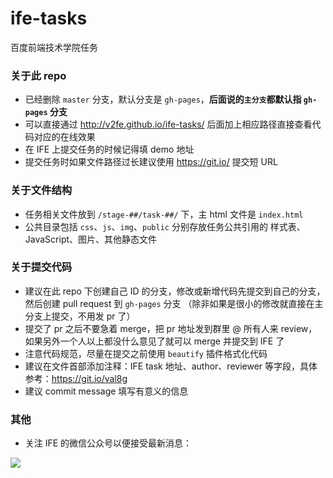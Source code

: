 # ife-tasks
百度前端技术学院任务

###

### 关于此 repo

- 已经删除 `master` 分支，默认分支是 `gh-pages`，**后面说的`主分支`都默认指 `gh-pages` 分支**
- 可以直接通过 http://v2fe.github.io/ife-tasks/ 后面加上相应路径直接查看代码对应的在线效果
- 在 IFE 上提交任务的时候记得填 demo 地址
- 提交任务时如果文件路径过长建议使用 https://git.io/ 提交短 URL

### 关于文件结构

- 任务相关文件放到 `/stage-##/task-##/` 下，主 html 文件是 `index.html`
- 公共目录包括 `css`、`js`、`img`、`public` 分别存放任务公共引用的 样式表、JavaScript、图片、其他静态文件

### 关于提交代码

- 建议在此 repo 下创建自己 ID 的分支，修改或新增代码先提交到自己的分支，然后创建 pull request 到 `gh-pages` 分支
（除非如果是很小的修改就直接在主分支上提交，不用发 pr 了）
- 提交了 pr 之后不要急着 merge，把 pr 地址发到群里 @ 所有人来 review，如果另外一个人以上都没什么意见了就可以 merge 并提交到 IFE 了
- 注意代码规范，尽量在提交之前使用 `beautify` 插件格式化代码
- 建议在文件首部添加注释：IFE task 地址、author、reviewer 等字段，具体参考：https://git.io/val8g
- 建议 commit message 填写有意义的信息

### 其他
- 关注 IFE 的微信公众号以便接受最新消息：

![](https://raw.githubusercontent.com/v2fe/ife-tasks/gh-pages/img/qrcode.bmp)
